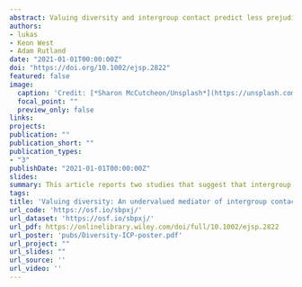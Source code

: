 ```yaml
---
abstract: Valuing diversity and intergroup contact predict less prejudice and discrimination, yet their relationship deserves closer attention. There is some evidence that valuing diversity and intergroup contact are associated, but it has not been tested whether the established effects of contact come about through changes in valuing diversity. We address this in two studies (total N = 2835) that consider valuing diversity as a mediator of intergroup contact. They show that valuing diversity mediates the relationships of intergroup contact with prejudice, bystander intervention intentions, policy support and approach intentions. Our results increase the understanding of pathways from intergroup contact to intergroup relations and offer a lever that contact interventions can target.
authors:
- lukas
- Keon West
- Adam Rutland
date: "2021-01-01T00:00:00Z"
doi: "https://doi.org/10.1002/ejsp.2822"
featured: false
image:
  caption: 'Credit: [*Sharon McCutcheon/Unsplash*](https://unsplash.com/@sharonmccutcheon?utm_source=unsplash&utm_medium=referral&utm_content=creditCopyText)'
  focal_point: ""
  preview_only: false
links: 
projects:
publication: ""
publication_short: ""
publication_types:
- "3"
publishDate: "2021-01-01T00:00:00Z"
slides: 
summary: This article reports two studies that suggest that intergroup contact is associated with a greater valuing of diversity, and then in turn with positive intergroup attitudes and intentions.
tags:
title: 'Valuing diversity: An undervalued mediator of intergroup contact'
url_code: 'https://osf.io/sbpxj/'
url_dataset: 'https://osf.io/sbpxj/'
url_pdf: https://onlinelibrary.wiley.com/doi/full/10.1002/ejsp.2822
url_poster: 'pubs/Diversity-ICP-poster.pdf'
url_project: ""
url_slides: ""
url_source: ''
url_video: ''
---
```

